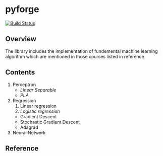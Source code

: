 # pyforge

[![Build Status](https://travis-ci.com/kevinkevin556/pyforge.svg?branch=master)](https://travis-ci.com/kevinkevin556/pyforge)

## Overview

The library includes the implementation of fundemental machine learning algorithm which are mentioned in those courses listed in reference.

## Contents

1. Perceptron
    * *Linear Separable*
    * *PLA*
2. Regression
    1. Linear regression
    2. *Logistic regression*
    * Gradient Descent
    * Stochastic Gradient Descent
    * Adagrad
3. ~~Neural Network~~

## Reference
